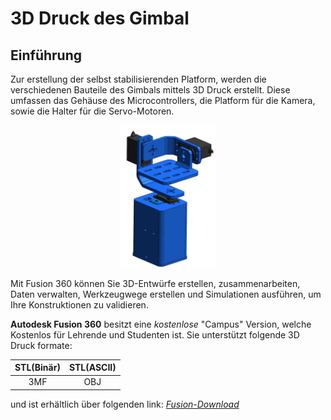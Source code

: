# 3D Druck des Gimbal

## Einführung
Zur erstellung der selbst stabilisierenden Platform, werden die verschiedenen Bauteile des Gimbals mittels 3D Druck erstellt. Diese umfassen das Gehäuse des Microcontrollers, die Platform für die Kamera, sowie die Halter für die Servo-Motoren.

<p align="center">
<img src="../../3d_druck_gimbal/Gimbal_Platform.png" alt="Gimbal_Platform+Gehäuse" width="30%" height="50%" title="Gimbal_Platform+Gehäuse" >


Mit Fusion 360 können Sie 3D-Entwürfe erstellen, zusammenarbeiten, Daten verwalten, Werkzeugwege erstellen und Simulationen ausführen, um Ihre Konstruktionen zu validieren.

__Autodesk Fusion 360__ besitzt eine _kostenlose_ "Campus" Version, welche Kostenlos für Lehrende und Studenten ist. Sie unterstützt folgende 3D Druck formate:

| STL(Binär) | STL(ASCII) | 
| :----:     |      :----:|
|         3MF|         OBJ| 

und ist erhältlich über folgenden link: [_Fusion-Download_](https://www.autodesk.de/education/edu-software/overview?sorting=featured&filters=individual) 
</br></br>
